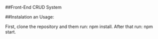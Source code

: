 ##Front-End CRUD System

##Instalation an Usage:

First, clone the repository and them run: npm install.
After that run: npm start.
